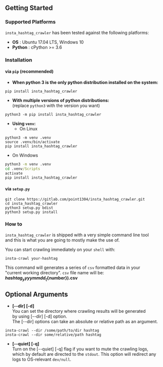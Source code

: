 ## Getting Started
### Supported Platforms
`insta_hashtag_crawler` has been tested against the following platforms:
* __OS__ : Ubuntu 17.04 LTS, Windows 10
* __Python__ : cPython >= 3.6

### Installation
#### via `pip` (recommended)
* __When python 3 is the only python distribution installed on the system:__
```shell
pip install insta_hashtag_crawler
```
* __With multiple versions of python distributions:__  
  (replace `python3` with the version you want)
```shell
python3 -m pip install insta_hashtag_crawler
```
* __Using `venv`:__  
  + On Linux
```shell
python3 -m venv .venv
source .venv/bin/activate
pip install insta_hashtag_crawler
```
  + On Windows
```cmd
python3 -m venv .venv
cd .venv/Scripts
activate
pip install insta_hashtag_crawler
```
#### via `setup.py`
```shell
git clone https://gitlab.com/point1304/insta_hashtag_crawler.git
cd insta_hashtag_crawler
python3 setup.py bdist
python3 setup.py install
```

### How to
`insta_hashtag_crawler` is shipped with a very simple command line tool  
and this is what you are going to mostly make the use of.

You can start crawling immediately on your `shell` with:
```shell
insta-crawl your-hashtag
```

This command will generates a series of `csv` formatted data in your  
"current working directory".
`csv` file name will be: __${hashtag}_yyyymmdd_(${number}).csv__

## Optional Arguments
* __[--dir] [-d]__  
You can set the directory where crawling results will be generated  
by using [--dir] [-d] option.  
The [--dir] options can take an absolute or relative path as an argument.
```shell
insta-crawl --dir /some/path/to/dir hashtag
insta-crawl --dir some/relative/path hashtag
```

* __[--quiet] [-q]__  
Turn on the [--quiet] [-q] flag if you want to mute the crawling logs,  
which by default are directed to the `stdout`.
This option will redirect any logs to OS-relevant `dev/null`.